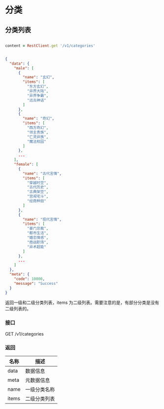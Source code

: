 # 分类

## 分类列表

```ruby

content = RestClient.get '/v1/categories'
```

```json

{
  "data": {
    "male": [
      {
        "name": "玄幻",
        "items": [
          "东方玄幻",
          "异界大陆",
          "异界争霸",
          "远古神话"
        ]
      },
      {
        "name": "奇幻",
        "items": [
          "西方奇幻",
          "领主贵族",
          "亡灵异族",
          "魔法校园"
        ]
      },
      ...
    ],
    "female": [
      {
        "name": "古代言情",
        "items": [
          "穿越时空",
          "古代历史",
          "古典架空",
          "宫闱宅斗",
          "经商种田"
        ]
      },
      {
        "name": "现代言情",
        "items": [
          "豪门总裁",
          "都市生活",
          "婚恋情感",
          "商战职场",
          "异术超能"
        ]
      },
      ...
    ]
  },
  "meta": {
    "code": 10000,
    "message": "Success"
  }
}
```

返回一级和二级分类列表，items 为二级列表。需要注意的是，有部分分类是没有二级列表的。

### 接口

GET /v1/categories


### 返回

名称 | 描述
--------- | -------
data|数据信息
meta|元数据信息
name|一级分类名称
items|二级分类列表
